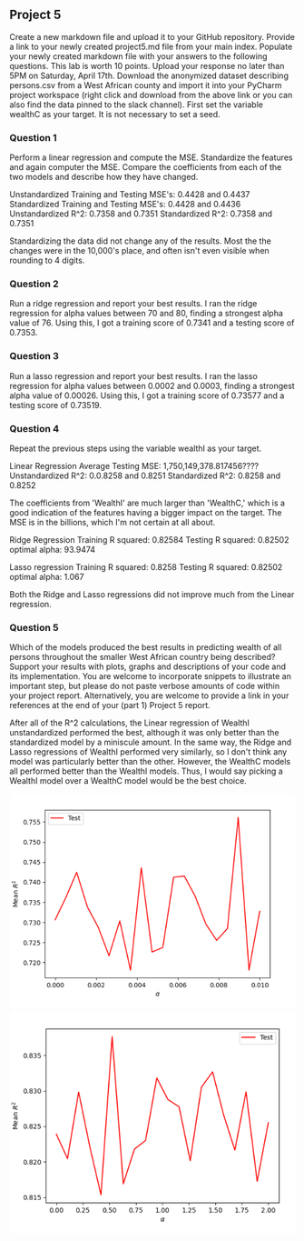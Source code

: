 ## Project 5

Create a new markdown file and upload it to your GitHub repository. Provide a link to your newly created project5.md file from your main index. Populate your newly created markdown file with your answers to the following questions. This lab is worth 10 points. Upload your response no later than 5PM on Saturday, April 17th.
Download the anonymized dataset describing persons.csv from a West African county and import it into your PyCharm project workspace (right click and download from the above link or you can also find the data pinned to the slack channel). First set the variable wealthC as your target. It is not necessary to set a seed.

### Question 1

Perform a linear regression and compute the MSE. Standardize the features and again computer the MSE. Compare the coefficients from each of the two models and describe how they have changed.

Unstandardized Training and Testing MSE's: 0.4428 and 0.4437
Standardized Training and Testing MSE's: 0.4428 and 0.4436
Unstandardized R^2: 0.7358 and 0.7351
Standardized R^2: 0.7358 and 0.7351

Standardizing the data did not change any of the results. Most the the changes were in the 10,000's place, and often isn't even visible when rounding to 4 digits.
### Question 2
Run a ridge regression and report your best results.
I ran the ridge regression for alpha values between 70 and 80, finding a strongest alpha value of 76. Using this, I got a training score of 0.7341 and a testing score of 0.7353.

### Question 3
Run a lasso regression and report your best results.
I ran the lasso regression for alpha values between 0.0002 and 0.0003, finding a strongest alpha value of 0.00026. Using this, I got a training score of 0.73577 and a testing score of 0.73519.

### Question 4
Repeat the previous steps using the variable wealthI as your target.

Linear Regression
Average Testing MSE: 1,750,149,378.817456????
Unstandardized R^2: 0.0.8258 and 0.8251
Standardized R^2: 0.8258 and 0.8252

The coefficients from 'WealthI' are much larger than 'WealthC,' which is a good indication of the features having a bigger impact on the target. The MSE is in the billions, which I'm not certain at all about.

Ridge Regression
Training R squared: 0.82584
Testing R squared: 0.82502
optimal alpha: 93.9474

Lasso regression
Training R squared: 0.8258
Testing R squared: 0.82502
optimal alpha: 1.067

Both the Ridge and Lasso regressions did not improve much from the Linear regression. 
### Question 5

Which of the models produced the best results in predicting wealth of all persons throughout the smaller West African country being described? Support your results with plots, graphs and descriptions of your code and its implementation. You are welcome to incorporate snippets to illustrate an important step, but please do not paste verbose amounts of code within your project report. Alternatively, you are welcome to provide a link in your references at the end of your (part 1) Project 5 report.

After all of the R^2 calculations, the Linear regression of WealthI unstandardized performed the best, although it was only better than the standardized model by a miniscule amount. In the same way, the Ridge and Lasso regressions of WealthI performed very similarly, so I don't think any model was particularly better than the other. However, the WealthC models all performed better than the WealthI models. Thus, I would say picking a WealthI model over a WealthC model would be the best choice.

![](WealthC_Lasso.PNG)
![](WealthI_Lasso.PNG)
